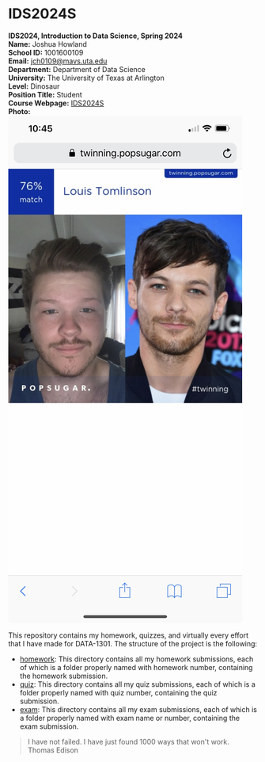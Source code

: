 # IDS2024S

**IDS2024, Introduction to Data Science, Spring 2024**  
**Name:** Joshua Howland  
**School ID:** 1001600109  
**Email:** jch0109@mavs.uta.edu  
**Department:** Department of Data Science  
**University:** The University of Texas at Arlington  
**Level:** Dinosaur  
**Position Title:** Student  
**Course Webpage:** [IDS2024S](www.cdslab.org/IDS2024S)  
**Photo:**  
![A Photo of Josh](JoshPhoto.jpeg)  

This repository contains my homework, quizzes, and virtually every effort that I have made for DATA-1301. The structure of the project is the following:  

+ [homework](./hw): This directory contains all my homework submissions, each of which is a folder properly named with homework number, containing the homework submission.  
+ [quiz](./quiz): This directory contains all my quiz submissions, each of which is a folder properly named with quiz number, containing the quiz submission.  
+ [exam](./exam): This directory contains all my exam submissions, each of which is a folder properly named with exam name or number, containing the exam submission.  

> I have not failed. I have just found 1000 ways that won't work.  
> Thomas Edison  